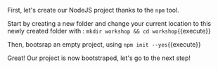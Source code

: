First, let's create our NodeJS project thanks to the `npm` tool.

Start by creating a new folder and change your current location to this newly created folder with : `mkdir workshop && cd workshop`{{execute}}

Then, bootsrap an empty project, using `npm init --yes`{{execute}}

Great! Our project is now bootstraped, let's go to the next step!
